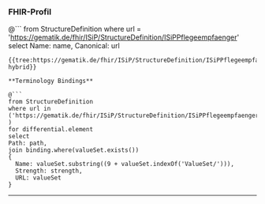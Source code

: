 ### FHIR-Profil

@```
from StructureDefinition where url = 'https://gematik.de/fhir/ISiP/StructureDefinition/ISiPPflegeempfaenger' select Name: name, Canonical: url
```
{{tree:https://gematik.de/fhir/ISiP/StructureDefinition/ISiPPflegeempfaenger, hybrid}}

**Terminology Bindings**

@```
from StructureDefinition
where url in ('https://gematik.de/fhir/ISiP/StructureDefinition/ISiPPflegeempfaenger' )
for differential.element
select
Path: path,
join binding.where(valueSet.exists())
{
  Name: valueSet.substring((9 + valueSet.indexOf('ValueSet/'))),
  Strength: strength,
  URL: valueSet
}
```

---